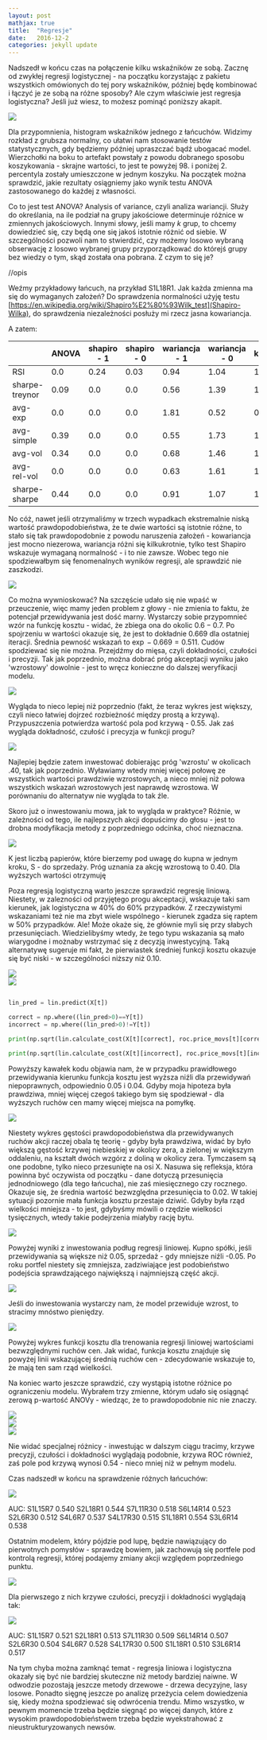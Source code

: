 ```yaml
---
layout: post
mathjax: true
title:  "Regresje"
date:   2016-12-2
categories: jekyll update
---
```


Nadszedł w końcu czas na połączenie kilku wskaźników ze sobą. Zacznę od zwykłej regresji logistycznej - na początku korzystając z pakietu wszystkich omówionych do tej pory wskaźników, później będę kombinować i łączyć je ze sobą na różne sposoby? Ale czym właściwie jest regresja logistyczna? Jeśli już wiesz, to możesz pominąć poniższy akapit.





<div>
<img src="/assets/regression/histonereach.png">
</div>

Dla przypomnienia, histogram wskaźników jednego z łańcuchów. Widzimy rozkład z grubsza normalny, co ułatwi nam stosowanie testów statystycznych, gdy będziemy później upraszczać bądź ubogacać model. Wierzchołki na boku to artefakt powstały z powodu dobranego sposobu koszykowania - skrajne wartości, to jest te powyżej 98. i poniżej 2. percentyla zostały umieszczone w jednym koszyku. Na początek można sprawdzić, jakie rezultaty osiągniemy jako wynik testu ANOVA zastosowanego do każdej z własności. 

Co to jest test ANOVA? Analysis of variance, czyli analiza wariancji. Służy do określania, na ile podział na grupy jakościowe determinuje różnice w zmiennych jakościowych. Innymi słowy, jeśli mamy $k$ grup, to chcemy dowiedzieć się, czy będą one się jakoś istotnie różnić od siebie. W szczególności pozwoli nam to stwierdzić, czy możemy losowo wybraną obserwację z losowo wybranej grupy przyporządkować do którejś grupy bez wiedzy o tym, skąd została ona pobrana. Z czym to się je?

//opis


Weźmy przykładowy łańcuch, na przykład S1L18R1. Jak każda zmienna ma się do wymaganych założeń? Do sprawdzenia normalności użyję testu [https://en.wikipedia.org/wiki/Shapiro%E2%80%93Wilk_test](Shapiro-Wilka), do sprawdzenia niezależności posłuży mi rzecz jasna kowariancja. 

A zatem:

|                | ANOVA | shapiro - 1 | shapiro - 0 | wariancja - 1 | wariancja - 0 | kowariancja |
|----------------|-------|-------------|-------------|---------------|---------------|-------------|
| RSI            | 0.0   | 0.24        | 0.03        | 0.94          | 1.04          | 1.04        |
| sharpe-treynor | 0.09  | 0.0         | 0.0         | 0.56          | 1.39          | 1.39        |
| avg-exp        | 0.0   | 0.0         | 0.0         | 1.81          | 0.52          | 0.52        |
| avg-simple     | 0.39  | 0.0         | 0.0         | 0.55          | 1.73          | 1.73        |
| avg-vol        | 0.34  | 0.0         | 0.0         | 0.68          | 1.46          | 1.46        |
| avg-rel-vol    | 0.0   | 0.0         | 0.0         | 0.63          | 1.61          | 1.61        |
| sharpe-sharpe  | 0.44  | 0.0         | 0.0         | 0.91          | 1.07          | 1.07        |


No cóż, nawet jeśli otrzymaliśmy w trzech wypadkach ekstremalnie niską wartość prawdopodobieństwa, że te dwie wartości są istotnie różne, to stało się tak prawdopodobnie z powodu naruszenia założeń - kowariancja jest mocno niezerowa, wariancja różni się kilkukrotnie, tylko test Shapiro wskazuje wymaganą normalność - i to nie zawsze. Wobec tego nie spodziewałbym się fenomenalnych wyników regresji, ale sprawdzić nie zaszkodzi. 

<div>
<img src="/assets/regression/loss.png">
</div>

Co można wywnioskować? Na szczęście udało się nie wpaść w przeuczenie, więc mamy jeden problem z głowy - nie zmienia to faktu, że potencjał przewidywania jest dość marny. Wystarczy sobie przypomnieć wzór na funkcję kosztu - widać, że zbiega ona do okolic $0.6 - 0.7$. Po spojrzeniu w wartości okazuje się, że jest to dokładnie 0.669 dla ostatniej iteracji. Średnia pewność wskazań to $\exp -0.669 = 0.511$. Cudów spodziewać się nie można. Przejdźmy do mięsa, czyli dokładności, czułości i precyzji. Tak jak poprzednio, można dobrać próg akceptacji wyniku jako 'wzrostowy' dowolnie - jest to wręcz konieczne do dalszej weryfikacji modelu.

<div>
<img src="/assets/regression/ROC.png">
</div>

Wygląda to nieco lepiej niż poprzednio (fakt, że teraz wykres jest większy, czyli nieco łatwiej dojrzeć rozbieżność między prostą a krzywą). Przypuszczenia potwierdza wartość pola pod krzywą - 0.55. Jak zaś wygląda dokładność, czułość i precyzja w funkcji progu?

<div>
<img src="/assets/regression/rpa.png">
</div>

Najlepiej będzie zatem inwestować dobierając próg 'wzrostu' w okolicach .40, tak jak poprzednio. Wyławiamy wtedy mniej więcej połowę ze wszystkich wartości prawdziwie wzrostowych, a nieco mniej niż połowa wszystkich wskazań wzrostowych jest naprawdę wzrostowa. W porównaniu do alternatyw nie wygląda to tak źle.

Skoro już o inwestowaniu mowa, jak to wygląda w praktyce? Różnie, w zależności od tego, ile najlepszych akcji dopuścimy do głosu - jest to drobna modyfikacja metody z poprzedniego odcinka, choć nieznaczna.

<div>
<img src="/assets/regression/progfirst.png">
</div>

K jest liczbą papierów, które bierzemy pod uwagę do kupna w jednym kroku, S - do sprzedaży. Próg uznania za akcję wzrostową to 0.40. Dla wyższych wartości otrzymuję 

Poza regresją logistyczną warto jeszcze sprawdzić regresję liniową. Niestety, w zalezności od przyjętego progu akceptacji, wskazuje taki sam kierunek, jak logistyczna w 40\% do 60\% przypadków. Z rzeczywistymi wskazaniami też nie ma zbyt wiele wspólnego - kierunek zgadza się raptem w 50\% przypadków. Ale! Może okaże się, że głównie myli się przy słabych przesunięciach. Wiedzielibyśmy wtedy, że tego typu wskazania są mało wiarygodne i możnaby wstrzymać się z decyzją inwestycyjną. Taką alternatywę sugeruje mi fakt, że pierwiastek średniej funkcji kosztu okazuje się być niski - w szczególności niższy niż 0.10.

<div>
<img src="/assets/regression/losslin.png">
</div>

<div>
<img src="/assets/regression/agreement.png">
</div>


```python

lin_pred = lin.predict(X[t])

correct = np.where((lin_pred>0)==Y[t])
incorrect = np.where((lin_pred>0)!=Y[t])

print(np.sqrt(lin.calculate_cost(X[t][correct], roc.price_movs[t][correct])))

print(np.sqrt(lin.calculate_cost(X[t][incorrect], roc.price_movs[t][incorrect])))

```

Powyższy kawałek kodu objawia nam, że w przypadku prawidłowego przewidywania kierunku funkcja kosztu jest wyższa niźli dla przewidywań niepoprawnych, odpowiednio 0.05 i 0.04. Gdyby moja hipoteza była prawdziwa, mniej więcej czegoś takiego bym się spodziewał - dla wyższych ruchów cen mamy więcej miejsca na pomyłkę.

<div>
<img src="/assets/regression/corrincorr.png">
</div>

Niestety wykres gęstości prawdopodobieństwa dla przewidywanych ruchów akcji raczej obala tę teorię - gdyby była prawdziwa, widać by było większą gęstość krzywej niebieskiej w okolicy zera, a zielonej w większym oddaleniu, na kształt dwóch wzgórz z doliną w okolicy zera. Tymczasem są one podobne, tylko nieco przesunięte na osi X. Nasuwa się refleksja, która powinna być oczywista od początku - dane dotyczą przesunięcia jednodniowego (dla tego łańcucha), nie zaś miesięcznego czy rocznego. Okazuje się, że średnia wartość bezwzględna przesunięcia to 0.02. W takiej sytuacji pozornie mała funkcja kosztu przestaje dziwić. Gdyby była rząd wielkości mniejsza - to jest, gdybyśmy mówili o rzędzie wielkości tysięcznych, wtedy takie podejrzenia miałyby rację bytu.

<div>
<img src="/assets/regression/lineinvest.png">
</div>


Powyżej wyniki z inwestowania podług regresji liniowej. Kupno spółki, jeśli przewidywania są większe niż 0.05, sprzedaż - gdy mniejsze niźli -0.05. Po roku portfel niestety się zmniejsza, zadziwiające jest podobieństwo podejścia sprawdzającego największą i najmniejszą część akcji.

<div>
<img src="/assets/regression/linthreshold0.png">
</div>

Jeśli do inwestowania wystarczy nam, że model przewiduje wzrost, to stracimy mnóstwo pieniędzy.

<div>
<img src="/assets/regression/losslinabs.png">
</div>

Powyżej wykres funkcji kosztu dla trenowania regresji liniowej wartościami bezwzględnymi ruchów cen. Jak widać, funkcja kosztu znajduje się powyżej linii wskazującej średnią ruchów cen - zdecydowanie wskazuje to, że mają ten sam rząd wielkości. 


Na koniec warto jeszcze sprawdzić, czy wystąpią istotne różnice po ograniczeniu modelu. Wybrałem trzy zmienne, którym udało się osiągnąć zerową p-wartość ANOVy - wiedząc, że to prawdopodobnie nic nie znaczy. 


<div>
<img src="/assets/regression/truncinvest.png">
</div>

<div>
<img src="/assets/regression/truncrpa.png">
</div>

<div>
<img src="/assets/regression/ROCtrunc.png">
</div>

Nie widać specjalnej różnicy - inwestując w dalszym ciągu tracimy, krzywe precyzji, czułości i dokładności wyglądają podobnie, krzywa ROC również, zaś pole pod krzywą wynosi 0.54 - nieco mniej niż w pełnym modelu. 

Czas nadszedł w końcu na sprawdzenie różnych łańcuchów:

<div>
<img src="/assets/regression/gridofrocs.png">
</div>

AUC:
S1L15R7 0.540
S2L18R1 0.544
S7L11R30 0.518
S6L14R14 0.523
S2L6R30 0.512
S4L6R7 0.537
S4L17R30 0.515
S1L18R1 0.554
S3L6R14 0.538

Ostatnim modelem, który pójdzie pod lupę, będzie nawiązujący do pierwotnych pomysłów - sprawdzę bowiem, jak zachowują się portfele pod kontrolą regresji, której podajemy zmiany akcji względem poprzedniego punktu. 

<div>
<img src="/assets/regression/changesprogre.png">
</div>

Dla pierwszego z nich krzywe czułości, precyzji i dokładności wyglądają tak:

<div>
<img src="/assets/regression/rpachanges.png">
</div>

AUC:
S1L15R7 0.521
S2L18R1 0.513
S7L11R30 0.509
S6L14R14 0.507
S2L6R30 0.504
S4L6R7 0.528
S4L17R30 0.500
S1L18R1 0.510
S3L6R14 0.517


Na tym chyba można zamknąć temat - regresja liniowa i logistyczna okazały się być nie bardziej skuteczne niż metody bardziej naiwne. W odwodzie pozostają jeszcze metody drzewowe - drzewa decyzyjne, lasy losowe. Ponadto sięgnę jeszcze po analizę przeżycia celem dowiedzenia się, kiedy można spodziewać się odwrócenia trendu. Mimo wszystko, w pewnym momencie trzeba będzie sięgnąć po więcej danych, które z wysokim prawdopodobieństwem trzeba będzie wyekstrahować z nieustrukturyzowanych newsów. 







